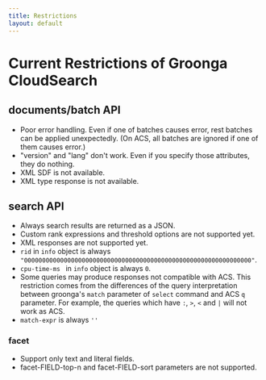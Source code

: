 ```yaml
---
title: Restrictions
layout: default
---
```


# Current Restrictions of Groonga CloudSearch

## documents/batch API

* Poor error handling. Even if one of batches causes error, rest batches can be applied unexpectedly. (On ACS, all batches are ignored if one of them causes error.)
* "version" and "lang" don't work. Even if you specify those attributes, they do nothing.
* XML SDF is not available.
* XML type response is not available.

## search API

* Always search results are returned as a JSON.
* Custom rank expressions and threshold options are not supported yet.
* XML responses are not supported yet.
* ```rid``` in ```info``` object is always ```"000000000000000000000000000000000000000000000000000000000000000"```.
* ```cpu-time-ms ``` in ```info``` object is always ```0```.
* Some queries may produce responses not compatible with ACS. This restriction comes from the differences of the query interpretation between groonga's ```match``` parameter of ```select``` command and ACS ```q``` parameter. For example, the queries which have ```:```, ```>```, ```<``` and ```|``` will not work as ACS.
* ```match-expr``` is always ```''```

### facet

* Support only text and literal fields.
* facet-FIELD-top-n and facet-FIELD-sort parameters are not supported.
